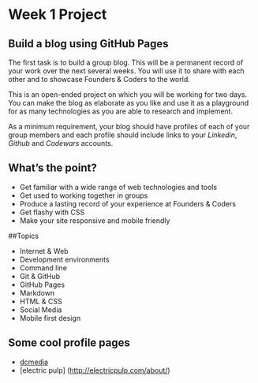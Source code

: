 # Week 1 Project

## Build a blog using GitHub Pages  

The first task is to build a group blog. This will be a permanent record of your work over the next several weeks. You will use it to share with each other and to showcase Founders & Coders to the world.  

This is an open-ended project on which you will be working for two days. You can make the blog as elaborate as you like and use it as a playground for as many technologies as you are able to research and implement.  

As a minimum requirement, your blog should have profiles of each of your group members and each profile should include links to your *Linkedin*, *Github* and *Codewars* accounts.

## What’s the point? 

* Get familiar with a wide range of web technologies and tools 
* Get used to working together in groups
* Produce a lasting record of your experience at Founders & Coders
* Get flashy with CSS
* Make your site responsive and mobile friendly

##Topics 

* Internet & Web
* Development environments
* Command line
* Git & GitHub
* GitHub Pages
* Markdown
* HTML & CSS
* Social Media
* Mobile first design
 
## Some cool profile pages

* [dcmedia](http://dcmedia.me/about_us/)
* [electric pulp] (http://electricpulp.com/about/)
